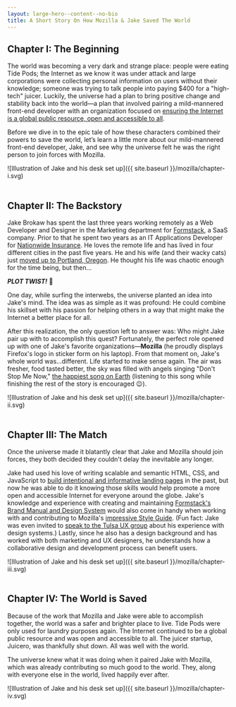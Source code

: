 ```yaml
---
layout: large-hero--content--no-bio
title: A Short Story On How Mozilla & Jake Saved The World
---
```


## Chapter I: The Beginning

The world was becoming a very dark and strange place: people were eating Tide Pods; the Internet as we know it was under attack and large corporations were collecting personal information on users without their knowledge; someone was trying to talk people into paying $400 for a "high-tech" juicer. Luckily, the universe had a plan to bring positive change and stability back into the world—a plan that involved pairing a mild-mannered front-end developer with an organization focused on <a href="https://www.mozilla.org/en-US/mission/" target="_blank" md_>ensuring the Internet is a global public resource, open and accessible to all</a>.

Before we dive in to the epic tale of how these characters combined their powers to save the world, let’s learn a little more about our mild-mannered front-end developer, Jake, and see why the universe felt he was the right person to join forces with Mozilla.

![Illustration of Jake and his desk set up]({{ site.baseurl }}/mozilla/chapter-i.svg)
<br>
<br>

## Chapter II: The Backstory

Jake Brokaw has spent the last three years working remotely as a Web Developer and Designer in the Marketing department for <a href="https://formstack.com" target="_blank" md_>Formstack</a>, a SaaS company. Prior to that he spent two years as an IT Applications Developer for <a href="https://www.nationwide.com/" target="_blank" md_>Nationwide Insurance</a>. He loves the remote life and has lived in four different cities in the past five years. He and his wife (and their wacky cats) just <a href="/moving-to-the-northwest" target="_blank" md_>moved up to Portland, Oregon</a>. He thought his life was chaotic enough for the time being, but then...

_**PLOT TWIST!**_ 💨

One day, while surfing the interwebs, the universe planted an idea into Jake's mind. The idea was as simple as it was profound: He could combine his skillset with his passion for helping others in a way that might make the Internet a better place for all.

After this realization, the only question left to answer was: Who might Jake pair up with to accomplish this quest? Fortunately, the perfect role opened up with one of Jake's favorite organizations—**Mozilla** (he proudly displays Firefox's logo in sticker form on his laptop). From that moment on, Jake's whole world was...different. Life started to make sense again. The air was fresher, food tasted better, the sky was filled with angels singing "Don't Stop Me Now," <a href="https://www.good.is/articles/happiest-song-on-earth#HgzGwKwLmgM" target="_blank" md_>the happiest song on Earth</a> (listening to this song while finishing the rest of the story is encouraged 😉).


![Illustration of Jake and his desk set up]({{ site.baseurl }}/mozilla/chapter-ii.svg)
<br>
<br>

## Chapter III: The Match

Once the universe made it blatantly clear that Jake and Mozilla should join forces, they both decided they couldn't delay the inevitable any longer.

Jake had used his love of writing scalable and semantic HTML, CSS, and JavaScript to <a href="/work" target="_blank" md_>build intentional and informative landing pages</a> in the past, but now he was able to do it knowing those skills would help promote a more open and accessible Internet for everyone around the globe. Jake's knowledge and experience with creating and maintaining <a href="https://formstack.com/brand/" target="_blank" md_>Formstack's Brand Manual and Design System</a> would also come in handy when working with and contributing to Mozilla's <a href="https://mozilla.design/" target="_blank" md_>impressive Style Guide</a>. (Fun fact: Jake was even invited to <a href="https://www.instagram.com/p/BaG8lvUlkcj/?taken-by=jacobrokaw" target="_blank" md_>speak to the Tulsa UX group</a> about his experience with design systems.) Lastly, since he also has a design background and has worked with both marketing and UX designers, he understands how a collaborative design and development process can benefit users.

![Illustration of Jake and his desk set up]({{ site.baseurl }}/mozilla/chapter-iii.svg)
<br>
<br>


## Chapter IV: The World is Saved

Because of the work that Mozilla and Jake were able to accomplish together, the world was a safer and brighter place to live. Tide Pods were only used for laundry purposes again. The Internet continued to be a global public resource and was open and accessible to all. The juicer startup, Juicero, was thankfully shut down. All was well with the world.

The universe knew what it was doing when it paired Jake with Mozilla, which was already contributing so much good to the world. They, along with everyone else in the world, lived happily ever after.

![Illustration of Jake and his desk set up]({{ site.baseurl }}/mozilla/chapter-iv.svg)
<br>
<br>
